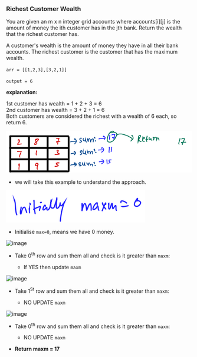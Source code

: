 ### Richest Customer Wealth

You are given an m x n integer grid accounts where accounts[i][j] is the amount of money the i​​​​​​​​​​​th​​​​ customer has in the j​​​​​​​​​​​th​​​​ bank. Return the wealth that the richest customer has.

A customer's wealth is the amount of money they have in all their bank accounts. The richest customer is the customer that has the maximum wealth.


`arr = [[1,2,3],[3,2,1]]`

`output = 6` 

__explanation:__

1st customer has wealth = 1 + 2 + 3 = 6<br>
2nd customer has wealth = 3 + 2 + 1 = 6<br>
Both customers are considered the richest with a wealth of 6 each, so return 6.<br>
 

![image](https://github.com/mayankdubey1996/DSA_and_Leetcode/blob/main/1.Linear%20Search/images/8.1rich_customer.png)

- we will take this example to understand the approach.

![image](https://github.com/mayankdubey1996/DSA_and_Leetcode/blob/main/1.Linear%20Search/images/8.2rich_customer.png)

- Initialise `max=0`, means we have 0 money.

![image]([link](https://github.com/mayankdubey1996/DSA_and_Leetcode/blob/main/1.Linear%20Search/images/8.3rich_customer.png))

- Take 0<sup>th</sup> row and sum them all and check is it greater than `maxm`:
	
	- If YES then update `maxm`

![image]([link](https://github.com/mayankdubey1996/DSA_and_Leetcode/blob/main/1.Linear%20Search/images/8.4rich_customer.png))

- Take 1<sup>St</sup> row and sum them all and check is it greater than `maxm`:
	
	- NO UPDATE `maxm` 

![image]([link](https://github.com/mayankdubey1996/DSA_and_Leetcode/blob/main/1.Linear%20Search/images/8.5rich_customer.png))

- Take 0<sup>th</sup> row and sum them all and check is it greater than `maxm`:
	
	- NO UPDATE `maxm`

- __Return maxm = 17__
 




